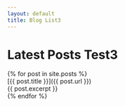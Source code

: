```yaml
---
layout: default
title: Blog List3
---
```


# Latest Posts Test3

{% for post in site.posts %}  
[{{ post.title }}]({{ post.url }})  
{{ post.excerpt }}  
{% endfor %}  
